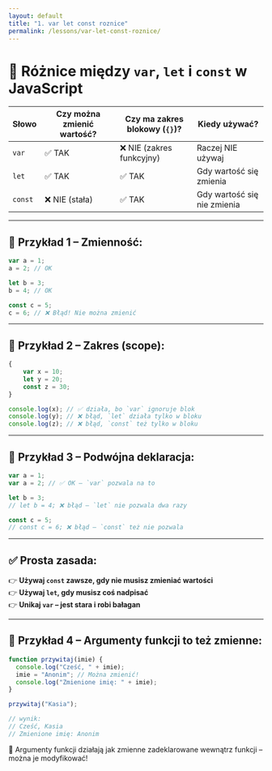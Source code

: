 ```yaml
---
layout: default
title: "1. var let const roznice"
permalink: /lessons/var-let-const-roznice/
---
```


# 🧠 Różnice między `var`, `let` i `const` w JavaScript

| Słowo   | Czy można zmienić wartość? | Czy ma zakres blokowy (`{}`)? | Kiedy używać?               |
|---------|-----------------------------|-------------------------------|-----------------------------|
| `var`   | ✅ TAK                      | ❌ NIE (zakres funkcyjny)      | Raczej NIE używaj           |
| `let`   | ✅ TAK                      | ✅ TAK                          | Gdy wartość się zmienia     |
| `const` | ❌ NIE (stała)              | ✅ TAK                          | Gdy wartość się nie zmienia |

---

## 🧪 Przykład 1 – Zmienność:

```js
var a = 1;
a = 2; // OK

let b = 3;
b = 4; // OK

const c = 5;
c = 6; // ❌ Błąd! Nie można zmienić
```

---

## 🧱 Przykład 2 – Zakres (scope):

```js
{
    var x = 10;
    let y = 20;
    const z = 30;
}

console.log(x); // ✅ działa, bo `var` ignoruje blok
console.log(y); // ❌ błąd, `let` działa tylko w bloku
console.log(z); // ❌ błąd, `const` też tylko w bloku
```

---

## 🔁 Przykład 3 – Podwójna deklaracja:

```js
var a = 1;
var a = 2; // ✅ OK – `var` pozwala na to

let b = 3;
// let b = 4; ❌ błąd – `let` nie pozwala dwa razy

const c = 5;
// const c = 6; ❌ błąd – `const` też nie pozwala
```

---

## ✅ Prosta zasada:

👉 **Używaj `const` zawsze, gdy nie musisz zmieniać wartości**  
👉 **Używaj `let`, gdy musisz coś nadpisać**  
👉 **Unikaj `var` – jest stara i robi bałagan**


---

## 🧮 Przykład 4 – Argumenty funkcji to też zmienne:

```js
function przywitaj(imie) {
  console.log("Cześć, " + imie);
  imie = "Anonim"; // Można zmienić!
  console.log("Zmienione imię: " + imie);
}

przywitaj("Kasia");

// wynik:
// Cześć, Kasia
// Zmienione imię: Anonim
```

📌 Argumenty funkcji działają jak zmienne zadeklarowane wewnątrz funkcji – można je modyfikować!
